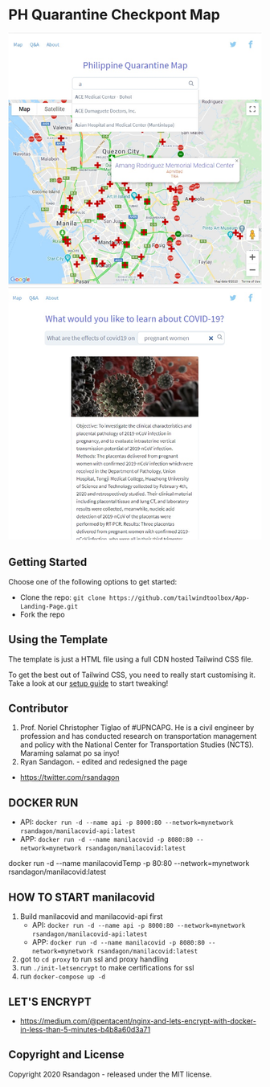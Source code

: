 # PH Quarantine Checkpont Map

![alt text](manilacovid-manilacovid/map1.jpg "Philippine Quarantine Map")
![alt text](manilacovid-manilacovid/map2.jpg "Covid19 Q&A")

## Getting Started

Choose one of the following options to get started:
* Clone the repo: `git clone https://github.com/tailwindtoolbox/App-Landing-Page.git`
* Fork the repo

## Using the Template

The template is just a HTML file using a full CDN hosted Tailwind CSS file.

To get the best out of Tailwind CSS, you need to really start customising it.
Take a look at our [setup guide](https://www.tailwindtoolbox.com/setup) to start tweaking!


## Contributor
1. Prof. Noriel Christopher Tiglao of #UPNCAPG. He is a civil engineer by profession and has conducted research on transportation management and policy with the National Center for Transportation Studies (NCTS). Maraming salamat po sa inyo!
1. Ryan Sandagon. - edited and redesigned the page

* https://twitter.com/rsandagon

##  DOCKER RUN
* API: `docker run -d --name api -p 8000:80 --network=mynetwork rsandagon/manilacovid-api:latest`
* APP: `docker run -d --name manilacovid -p 8080:80 --network=mynetwork rsandagon/manilacovid:latest`

docker run -d --name manilacovidTemp -p 80:80 --network=mynetwork rsandagon/manilacovid:latest

##  HOW TO START manilacovid
1. Build manilacovid and manilacovid-api first
    * API: `docker run -d --name api -p 8000:80 --network=mynetwork rsandagon/manilacovid-api:latest`
    * APP: `docker run -d --name manilacovid -p 8080:80 --network=mynetwork rsandagon/manilacovid:latest`
1. got to `cd proxy` to run ssl and proxy handling 
1. run `./init-letsencrypt` to make certifications for ssl
1. run `docker-compose up -d`

## LET'S ENCRYPT
* https://medium.com/@pentacent/nginx-and-lets-encrypt-with-docker-in-less-than-5-minutes-b4b8a60d3a71


## Copyright and License

Copyright 2020 Rsandagon - released under the MIT license.
